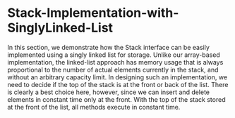 # Stack-Implementation-with-SinglyLinked-List

In this section, we demonstrate how the Stack interface can be easily implemented using a singly linked list for storage. Unlike our array-based implementation, the linked-list approach has memory usage that is always proportional to the number of actual elements currently in the stack, and without an arbitrary capacity limit.
In designing such an implementation, we need to decide if the top of the stack is at the front or back of the list. There is clearly a best choice here, however, since we can insert and delete elements in constant time only at the front. With the top of the stack stored at the front of the list, all methods execute in constant time.